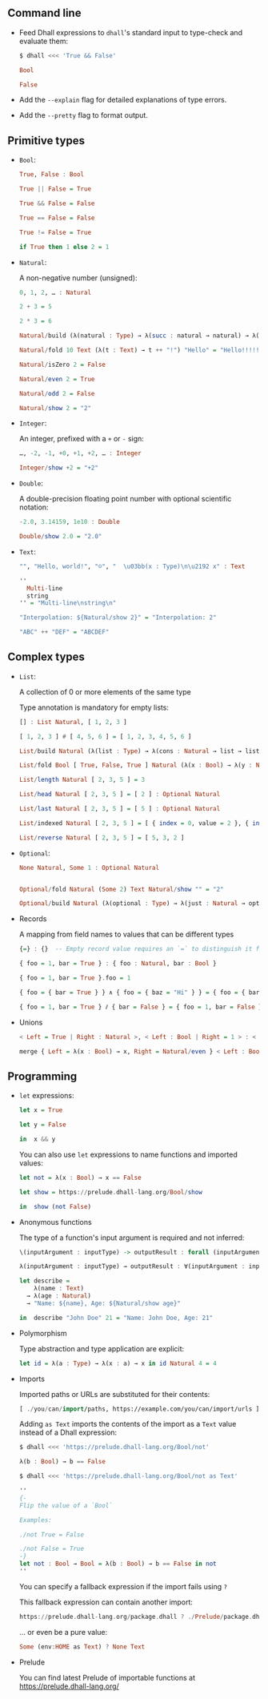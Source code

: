 ## Command line

*   Feed Dhall expressions to `dhall`'s standard input to type-check and evaluate them:

    ```bash
    $ dhall <<< 'True && False'
    ```
    ```haskell
    Bool

    False
    ```

*   Add the `--explain` flag for detailed explanations of type errors.

*   Add the `--pretty` flag to format output.

## Primitive types

*   `Bool`:

    ```haskell
    True, False : Bool

    True || False = True

    True && False = False

    True == False = False

    True != False = True

    if True then 1 else 2 = 1
    ```

*   `Natural`:

    A non-negative number (unsigned):

    ```haskell
    0, 1, 2, … : Natural

    2 + 3 = 5

    2 * 3 = 6

    Natural/build (λ(natural : Type) → λ(succ : natural → natural) → λ(zero : natural) → succ (succ (succ (succ zero)))) = 4

    Natural/fold 10 Text (λ(t : Text) → t ++ "!") "Hello" = "Hello!!!!!!!!!!"

    Natural/isZero 2 = False

    Natural/even 2 = True

    Natural/odd 2 = False

    Natural/show 2 = "2"
    ```

*   `Integer`:

    An integer, prefixed with a `+` or `-` sign:

    ```haskell
    …, -2, -1, +0, +1, +2, … : Integer

    Integer/show +2 = "+2"
    ```

*   `Double`:

    A double-precision floating point number with optional scientific notation:

    ```haskell
    -2.0, 3.14159, 1e10 : Double

    Double/show 2.0 = "2.0"
    ```

*   `Text`:

    ```haskell
    "", "Hello, world!", "☺", "  \u03bb(x : Type)\n\u2192 x" : Text

    ''
      Multi-line
      string
    '' = "Multi-line\nstring\n"

    "Interpolation: ${Natural/show 2}" = "Interpolation: 2"

    "ABC" ++ "DEF" = "ABCDEF"
    ```

## Complex types

*   `List`:

    A collection of 0 or more elements of the same type

    Type annotation is mandatory for empty lists:

    ```haskell
    [] : List Natural, [ 1, 2, 3 ]

    [ 1, 2, 3 ] # [ 4, 5, 6 ] = [ 1, 2, 3, 4, 5, 6 ]

    List/build Natural (λ(list : Type) → λ(cons : Natural → list → list) → λ(nil : list) → cons 1 (cons 2 (cons 3 nil))) = [ 1, 2, 3 ] : List Natural

    List/fold Bool [ True, False, True ] Natural (λ(x : Bool) → λ(y : Natural) → if x then y + 1 else y) 0 = 2

    List/length Natural [ 2, 3, 5 ] = 3

    List/head Natural [ 2, 3, 5 ] = [ 2 ] : Optional Natural

    List/last Natural [ 2, 3, 5 ] = [ 5 ] : Optional Natural

    List/indexed Natural [ 2, 3, 5 ] = [ { index = 0, value = 2 }, { index = 1, value = 3 }, { index = 2, value = 5 } ]

    List/reverse Natural [ 2, 3, 5 ] = [ 5, 3, 2 ]
    ```

*   `Optional`:

    ```haskell
    None Natural, Some 1 : Optional Natural

    
    Optional/fold Natural (Some 2) Text Natural/show "" = "2"

    Optional/build Natural (λ(optional : Type) → λ(just : Natural → optional) → λ(nothing : optional) → just 1) = Some 1
    ```

*   Records

    A mapping from field names to values that can be different types

    ```haskell
    {=} : {}  -- Empty record value requires an `=` to distinguish it from empty record type

    { foo = 1, bar = True } : { foo : Natural, bar : Bool }

    { foo = 1, bar = True }.foo = 1

    { foo = { bar = True } } ∧ { foo = { baz = "Hi" } } = { foo = { bar = True, baz = "Hi" } }

    { foo = 1, bar = True } ⫽ { bar = False } = { foo = 1, bar = False }
    ```

*   Unions

    ```haskell
    < Left = True | Right : Natural >, < Left : Bool | Right = 1 > : < Left : True | Right : Natural>

    merge { Left = λ(x : Bool) → x, Right = Natural/even } < Left : Bool | Right = 1 > = False
    ```

## Programming

*   `let` expressions:
  
    ```haskell
    let x = True

    let y = False

    in  x && y
    ```

    You can also use `let` expressions to name functions and imported values:

    ```haskell
    let not = λ(x : Bool) → x == False

    let show = https://prelude.dhall-lang.org/Bool/show

    in  show (not False)
    ```

*   Anonymous functions

    The type of a function's input argument is required and not inferred:

    ```haskell
    \(inputArgument : inputType) -> outputResult : forall (inputArgument : inputType) -> outputType  -- ASCII syntax

    λ(inputArgument : inputType) → outputResult : ∀(inputArgument : inputType) → outputType  -- Unicode syntax

    let describe =
        λ(name : Text)
      → λ(age : Natural)
      → "Name: ${name}, Age: ${Natural/show age}"

    in  describe "John Doe" 21 = "Name: John Doe, Age: 21"
    ```

*   Polymorphism

    Type abstraction and type application are explicit:

    ```haskell
    let id = λ(a : Type) → λ(x : a) → x in id Natural 4 = 4
    ```

*   Imports

    Imported paths or URLs are substituted for their contents:

    ```haskell
    [ ./you/can/import/paths, https://example.com/you/can/import/urls ] : ./even/for/types
    ```

    Adding `as Text` imports the contents of the import as a `Text` value instead of a
    Dhall expression:

    ```bash
    $ dhall <<< 'https://prelude.dhall-lang.org/Bool/not'
    ```
    ```haskell
    λ(b : Bool) → b == False
    ```
    ```bash
    $ dhall <<< 'https://prelude.dhall-lang.org/Bool/not as Text'
    ```
    ```haskell
    ''
    {-
    Flip the value of a `Bool`

    Examples:

    ./not True = False

    ./not False = True
    -}
    let not : Bool → Bool = λ(b : Bool) → b == False in not
    ''
    ```

    You can specify a fallback expression if the import fails using `?`

    This fallback expression can contain another import:

    ```haskell
    https://prelude.dhall-lang.org/package.dhall ? ./Prelude/package.dhall
    ```

    ... or even be a pure value:

    ```haskell
    Some (env:HOME as Text) ? None Text
    ```

*   Prelude

    You can find latest Prelude of importable functions at https://prelude.dhall-lang.org/